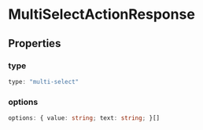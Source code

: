 # MultiSelectActionResponse

## Properties

### type

```ts
type: "multi-select"
```

### options

```ts
options: { value: string; text: string; }[]
```
